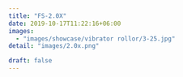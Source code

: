 ```yaml
---
title: "FS-2.0X"
date: 2019-10-17T11:22:16+06:00
images: 
  - "images/showcase/vibrator rollor/3-25.jpg"
detail: "images/2.0x.png"

draft: false
---
```

